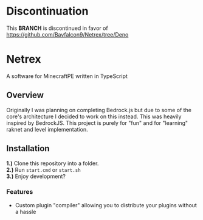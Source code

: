 # Discontinuation
 This **BRANCH** is discontinued in favor of https://github.com/Bavfalcon9/Netrex/tree/Deno
# Netrex
 A software for MinecraftPE written in TypeScript
 
## Overview
Originally I was planning on completing Bedrock.js but due to some of the core's architecture I decided to work on this instead. This was heavily inspired by BedrockJS. This project is purely for "fun" and for "learning" raknet and level implementation.

## Installation
**1.)** Clone this repository into a folder.<br />
**2.)** Run `start.cmd` or `start.sh`<br />
**3.)** Enjoy development?

### Features
 - Custom plugin "compiler" allowing you to distribute your plugins without a hassle
